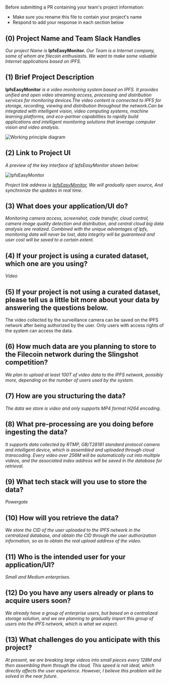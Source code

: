 # <Project Name>

Before submitting a PR containing your team's project information:

- Make sure you rename this file to contain your project's name
- Respond to add your response in each section below

## (0) Project Name and Team Slack Handles

*Our project Name is* **IpfsEasyMonitor.** *Our Team is a Internet company, some of whom are filecoin enthusiasts. We want to make some valuable Internet applications based on IPFS.*

## (1) Brief Project Description

**IpfsEasyMonitor** *is a video monitoring system based on IPFS. It provides unified and open video streaming access, processing and distribution services for monitoring devices.The video content is connected to IPFS for storage, recording, viewing and distribution throughout the network.Can be integrated with intelligent vision, video computing systems, machine learning platforms, and eco-partner capabilities to rapidly build applications and intelligent monitoring solutions that leverage computer vision and video analysis.*

![Working principle diagram](https://gateway.originprotocol.com/ipfs/QmUQ9eCCkLLXYK2oQ9JVQHWCxKJZuDenre9NYvvbyRxBzZ "IpfsEasyMonitor")

## (2) Link to Project UI

*A preview of the key interface of IpfsEasyMonitor shown below:*

![IpfsEasyMonitor](https://gateway.originprotocol.com/ipfs/QmZ8VfwJC7RszGNqJC9wJbp5ixR1DhtcH7NRqAfen1Mh31 "IpfsEasyMonitor")

*Project link address is [IpfsEasyMonitor](https://github.com/alinger/IpfsEasyMonitor), We will gradually open source, And synchronize the updates in real time.*


## (3) What does your application/UI do?

*Monitoring camera access, screenshot, code transfer, cloud control, camera image quality detection and distribution, and central cloud big data analysis are realized. Combined with the unique advantages of Ipfs, monitoring data will never be lost, data integrity will be guaranteed and user cost will be saved to a certain extent.*

## (4) If your project is using a curated dataset, which one are you using?

*Video*

## (5) If your project is not using a curated dataset, please tell us a little bit more about your data by answering the questions below.

The video collected by the surveillance camera can be saved on the IPFS network after being authorized by the user. Only users with access rights of the system can access the data.

## (6) How much data are you planning to store to the Filecoin network during the Slingshot competition?

*We plan to upload at least 100T of video data to the IPFS network, possibly more, depending on the number of users used by the system.*

## (7) How are you structuring the data?

*The data we store is video and only supports MP4 format H264 encoding.*

## (8) What pre-processing are you doing before ingesting the data?

*It supports data collected by RTMP, GB/T28181 standard protocol camera and intelligent device, which is assembled and uploaded through cloud transcoding. Every video over 256M will be automatically cut into multiple videos, and the associated index address will be saved in the database for retrieval.*

## (9)  What tech stack will you use to store the data?

*Powergate*

## (10) How will you retrieve the data?

*We store the CID of the user uploaded to the IPFS network in the centralized database, and obtain the CID through the user authorization information, so as to obtain the real upload address of the video.*

## (11) Who is the intended user for your application/UI?

*Small and Medium enterprises.*

## (12) Do you have any users already or plans to acquire users soon?

*We already have a group of enterprise users, but based on a centralized storage solution, and we are planning to gradually import this group of users into the IPFS network, which is what we expect.*

## (13) What challenges do you anticipate with this project?

*At present, we are breaking large videos into small pieces every 128M and then assembling them through the cloud. This speed is not ideal, which directly affects the user experience. However, I believe this problem will be solved in the near future.*
